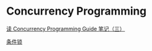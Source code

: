 # Concurrency Programming


[读 Concurrency Programming Guide 笔记（三）](http://www.devtalking.com/articles/read-concurrency-programming-guide-3/)

[条件锁](http://www.jianshu.com/p/35dd92bcfe8c)


